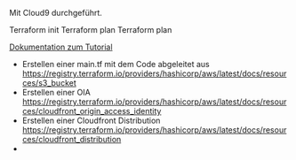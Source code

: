 Mit Cloud9 durchgeführt.

Terraform init
Terraform plan
Terraform plan


[Dokumentation zum Tutorial](https://docs.aws.amazon.com/AmazonS3/latest/userguide/tutorial-s3-cloudfront-route53-video-streaming.html)


* Erstellen einer main.tf mit dem Code abgeleitet aus https://registry.terraform.io/providers/hashicorp/aws/latest/docs/resources/s3_bucket 
* Erstellen einer OIA https://registry.terraform.io/providers/hashicorp/aws/latest/docs/resources/cloudfront_origin_access_identity
* Erstellen einer Cloudfront Distribution https://registry.terraform.io/providers/hashicorp/aws/latest/docs/resources/cloudfront_distribution
* 
